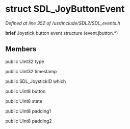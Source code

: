 # struct SDL_JoyButtonEvent

*Defined at line 352 of /usr/include/SDL2/SDL_events.h*



**brief** Joystick button event structure (event.jbutton.*)



## Members

public Uint32 type

public Uint32 timestamp

public SDL_JoystickID which

public Uint8 button

public Uint8 state

public Uint8 padding1

public Uint8 padding2



